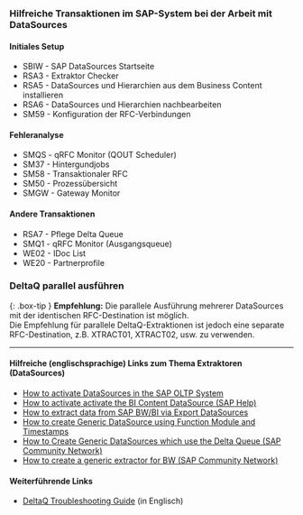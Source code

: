 ### Hilfreiche Transaktionen im SAP-System bei der Arbeit mit DataSources


#### Initiales Setup
* SBIW - SAP DataSources Startseite
* RSA3 - Extraktor Checker 
* RSA5 - DataSources und Hierarchien aus dem Business Content installieren  
* RSA6 - DataSources und Hierarchien nachbearbeiten 
* SM59 - Konfiguration der RFC-Verbindungen 


#### Fehleranalyse
* SMQS - qRFC Monitor (QOUT Scheduler)
* SM37 - Hintergundjobs
* SM58 - Transaktionaler RFC
* SM50 - Prozessübersicht
* SMGW - Gateway Monitor


#### Andere Transaktionen
* RSA7 - Pflege Delta Queue
* SMQ1 - qRFC Monitor (Ausgangsqueue)
* WE02 - IDoc List
* WE20 - Partnerprofile

### DeltaQ parallel ausführen

{: .box-tip }
**Empfehlung:** Die parallele Ausführung mehrerer DataSources mit der identischen RFC-Destination ist möglich. <br> Die Empfehlung für parallele DeltaQ-Extraktionen ist jedoch eine separate RFC-Destination, z.B. XTRACT01, XTRACT02, usw. zu verwenden. 

****
#### Hilfreiche (englischsprachige) Links zum Thema Extraktoren (DataSources)
- [How to activate DataSources in the SAP OLTP System](https://kb.theobald-software.com/sap/activating-datasource-in-the-SAP-OLTP-System)
- [How to activate activate the BI Content DataSource (SAP Help)](https://help.sap.com/saphelp_scm70/helpdata/ru/d8/8f5738f988d439e10000009b38f842/content.htm?no_cache=true)
- [How to extract data from SAP BW/BI via Export DataSources](https://kb.theobald-software.com/xtract-is/extracting-data-from-sap-bw-bi-via-export-data-sources-with-xtract-is)
- [How to create Generic DataSource using Function Module and Timestamps](https://kb.theobald-software.com/sap/create-generic-datasource-using-function-module-and-timestamps)
- [How to Create Generic DataSources which use the Delta Queue (SAP Community Network)](https://www.sdn.sap.com/irj/sdn/go/portal/prtroot/docs/library/uuid/d3219af2-0c01-0010-71ac-dbb4356cf4bf)
- [How to create a generic extractor for BW (SAP Community Network)](http://www.sdn.sap.com/irj/scn/go/portal/prtroot/docs/library/uuid/a0f46157-e1c4-2910-27aa-e3f4a9c8df33?QuickLink=index&overridelayout=true)

#### Weiterführende Links
- [DeltaQ Troubleshooting Guide](https://kb.theobald-software.com/troubleshooting/deltaq-troubleshooting-guide) (in Englisch)

